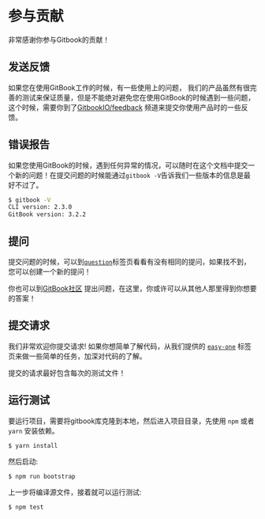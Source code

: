 # 参与贡献

非常感谢你参与Gitbook的贡献！

## 发送反馈

如果您在使用GitBook工作的时候，有一些使用上的问题，
我们的产品虽然有很完善的测试来保证质量，但是不能绝对避免您在使用GitBook的时候遇到一些问题，这个时候，需要你到了[GitbookIO/feedback](https://github.com/GitbookIO/feedback/issues) 频道来提交你使用产品时的一些反馈。


## 错误报告

如果您使用GitBook的时候，遇到任何异常的情况，可以随时在这个文档中提交一个新的问题！在提交问题的时候能通过`gitbook -V`告诉我们一些版本的信息是最好不过了。
```bash
$ gitbook -V
CLI version: 2.3.0
GitBook version: 3.2.2
```

## 提问

提交问题的时候，可以到[`question`](https://github.com/GitBookIO/gitbook/issues?q=is%3Aissue+is%3Aclosed+label%3Aquestion)标签页看看有没有相同的提问，如果找不到，您可以创建一个新的提问！

你也可以到[GitBook社区](https://slack.gitbook.com/) 提出问题，在这里，你或许可以从其他人那里得到你想要的答案！


## 提交请求

我们非常欢迎你提交请求! 如果你想简单了解代码，从我们提供的 [`easy-one`](https://github.com/GitBookIO/gitbook/issues?q=is%3Aopen+is%3Aissue+label%3Aeasy-one) 标签页来做一些简单的任务，加深对代码的了解。

提交的请求最好包含每次的测试文件！

## 运行测试

要运行项目，需要将gitbook库克隆到本地，然后进入项目目录，先使用 `npm` 或者 `yarn` 安装依赖。

```
$ yarn install
```

然后启动:

```
$ npm run bootstrap
```

上一步将编译源文件，接着就可以运行测试:

```
$ npm test
```